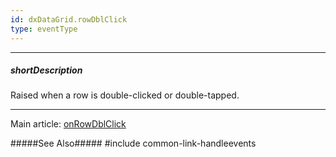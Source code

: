 ```yaml
---
id: dxDataGrid.rowDblClick
type: eventType
---
```

---
##### shortDescription
Raised when a row is double-clicked or double-tapped.

---
Main article: [onRowDblClick](/api-reference/10%20UI%20Widgets/dxDataGrid/1%20Configuration/onRowDblClick.md '/Documentation/ApiReference/UI_Components/dxDataGrid/Configuration/#onRowDblClick')

#####See Also#####
#include common-link-handleevents